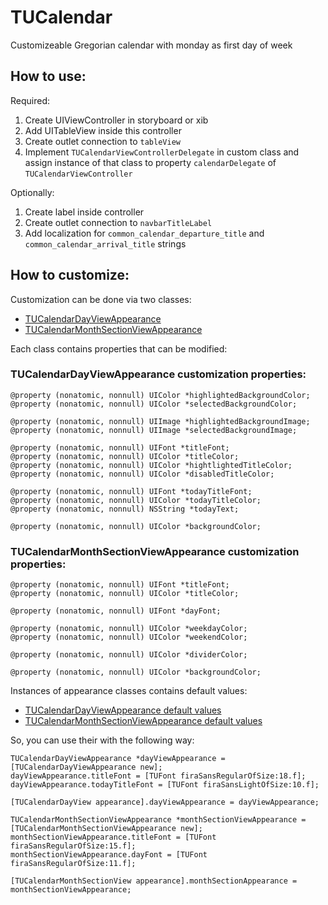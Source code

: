 # TUCalendar
Customizeable Gregorian calendar with monday as first day of week

## How to use:

Required:

1. Create UIViewController in storyboard or xib
2. Add UITableView inside this controller
3. Create outlet connection to `tableView`
4. Implement `TUCalendarViewControllerDelegate` in custom class and assign instance of that class to property `calendarDelegate` of `TUCalendarViewController`

Optionally:

1. Create label inside controller
2. Create outlet connection to `navbarTitleLabel`
3. Add localization for `common_calendar_departure_title` and `common_calendar_arrival_title` strings

## How to customize:

Customization can be done via two classes:
* [TUCalendarDayViewAppearance](https://github.com/petropavel13/TUCalendar/blob/master/TUCalendar/TUCalendar/Views/TUCalendarDayView.h#L43)
* [TUCalendarMonthSectionViewAppearance](https://github.com/petropavel13/TUCalendar/blob/master/TUCalendar/TUCalendar/Views/SectionsViews/TUCalendarMonthSectionView.h#L11)

Each class contains properties that can be modified:

### TUCalendarDayViewAppearance customization properties:
```objc
@property (nonatomic, nonnull) UIColor *highlightedBackgroundColor;
@property (nonatomic, nonnull) UIColor *selectedBackgroundColor;

@property (nonatomic, nonnull) UIImage *highlightedBackgroundImage;
@property (nonatomic, nonnull) UIImage *selectedBackgroundImage;

@property (nonatomic, nonnull) UIFont *titleFont;
@property (nonatomic, nonnull) UIColor *titleColor;
@property (nonatomic, nonnull) UIColor *hightlightedTitleColor;
@property (nonatomic, nonnull) UIColor *disabledTitleColor;

@property (nonatomic, nonnull) UIFont *todayTitleFont;
@property (nonatomic, nonnull) UIColor *todayTitleColor;
@property (nonatomic, nonnull) NSString *todayText;

@property (nonatomic, nonnull) UIColor *backgroundColor;
```

### TUCalendarMonthSectionViewAppearance customization properties:
```objc
@property (nonatomic, nonnull) UIFont *titleFont;
@property (nonatomic, nonnull) UIColor *titleColor;

@property (nonatomic, nonnull) UIFont *dayFont;

@property (nonatomic, nonnull) UIColor *weekdayColor;
@property (nonatomic, nonnull) UIColor *weekendColor;

@property (nonatomic, nonnull) UIColor *dividerColor;

@property (nonatomic, nonnull) UIColor *backgroundColor;
```

Instances of appearance classes contains default values:
* [TUCalendarDayViewAppearance default values](https://github.com/petropavel13/TUCalendar/blob/master/TUCalendar/TUCalendar/Views/TUCalendarDayView.m#L41)
* [TUCalendarMonthSectionViewAppearance default values](https://github.com/petropavel13/TUCalendar/blob/master/TUCalendar/TUCalendar/Views/SectionsViews/TUCalendarMonthSectionView.m#L28)

So, you can use their with the following way:

```objc
TUCalendarDayViewAppearance *dayViewAppearance = [TUCalendarDayViewAppearance new];
dayViewAppearance.titleFont = [TUFont firaSansRegularOfSize:18.f];
dayViewAppearance.todayTitleFont = [TUFont firaSansLightOfSize:10.f];

[TUCalendarDayView appearance].dayViewAppearance = dayViewAppearance;

TUCalendarMonthSectionViewAppearance *monthSectionViewAppearance = [TUCalendarMonthSectionViewAppearance new];
monthSectionViewAppearance.titleFont = [TUFont firaSansRegularOfSize:15.f];
monthSectionViewAppearance.dayFont = [TUFont firaSansRegularOfSize:11.f];

[TUCalendarMonthSectionView appearance].monthSectionAppearance = monthSectionViewAppearance;
```
